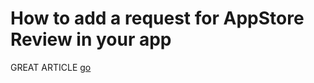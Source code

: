 # How to add a request for AppStore Review in your app

GREAT ARTICLE [go](https://ix76y.medium.com/asking-user-to-review-app-in-swiftui-533bd4e503d0)
